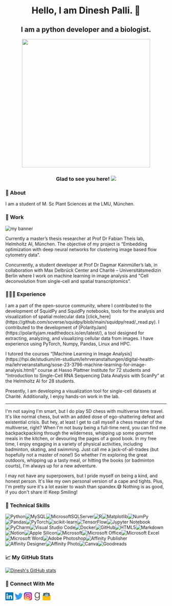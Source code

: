 <!-- <p align=”center”>

<img width= "2475" height="235" src="https://user-images.githubusercontent.com/62892012/210447754-78ce2218-a970-43dd-a115-987700aa330c.png" alt="my banner">

</p> -->

<h1 align="center"> Hello, I am Dinesh Palli. 👋</h1>
<h2 align="center"> I am a python developer and a biologist.</h2>


<p align="center">
    <img width="400" height="400" src="https://user-images.githubusercontent.com/62892012/210447937-adf29dd9-60e5-40c0-8d00-57d7e39d8d68.png" />
</p>

<h3 align="center"> Glad to see you here! <img src="https://api.visitorbadge.io/api/visitors?path=https%3A%2F%2Fgithub.com%2Fdineshpalli%2F&label=Visitors&labelColor=%23ff8a65&countColor=%232ccce4&style=plastic" /> </h3>

<h3> 📜 About </h3>
I am a student of M. Sc Plant Sciences at the LMU, München.

<h3> 📍 Work </h3>
<p align=”center”>
    <img width= "2475" height="220" src="https://user-images.githubusercontent.com/62892012/234931285-58921b8c-feae-47f0-a807-34d490af6264.png" alt="my banner">
</p>
Currently a master’s thesis researcher at Prof Dr Fabian Theis lab, Helmholtz AI, München. The objective of my project is “Embedding optimization with deep neural networks for clustering image based flow cytometry data”.

Concurrently, a student developer at Prof Dr Dagmar Kainmüller’s lab, in collaboration with Max Delbrück Center and Charité – Universitätsmedizin Berlin where I work on machine learning in image analysis and "Cell deconvolution from single-cell and spatial transcriptomics”. 
<h3> 🧑🏻‍💻 Experience </h3>
<p>I am a part of the open-source community, where I contributed to the development of SquidPy and SquidPy notebooks, tools for the analysis and visualization of spatial molecular data [click_here](https://github.com/scverse/squidpy/blob/main/squidpy/read/_read.py). I contributed to the development of [PolarityJam](https://polarityjam.readthedocs.io/en/latest/), a tool designed for extracting, analyzing, and visualizing cellular data from images. I have experience using PyTorch, Numpy, Pandas, Linux and HPC.</p>

<p>I tutored the courses “[Machine Learning in Image Analysis](https://hpi.de/studium/im-studium/lehrveranstaltungen/digital-health-ma/lehrveranstaltung/sose-23-3796-machine-learning-for-image-analysis.html)” course at Hasso Plattner Institute for 72 students and "Introduction to Single-Cell RNA Sequencing Data Analysis with ScanPy” at the Helmholtz AI for 28 students. </p>

<p>Presently, I am developing a visualization tool for single-cell datasets at Charité. Additionally, I enjoy hands-on work in the lab. </p>

----

<p> I'm not saying I'm smart, but I do play 5D chess with multiverse time travel. It's like normal chess, but with an added dose of ego-shattering defeat and existential crisis. But hey, at least I get to call myself a chess master of the multiverse, right? When I'm not busy being a full-time nerd, you can find me backpackpacking through the wilderness, whipping up some gourmet meals in the kitchen, or devouring the pages of a good book. In my free time, I enjoy engaging in a variety of physical activities, including badminton, skating, and swimming. Just call me a jack-of-all-trades (but hopefully not a master of none!) So whether I'm exploring the great outdoors, whipping up a tasty meal, or hitting the books (or badminton courts), I'm always up for a new adventure.</p>

<p> I may not have any superpowers, but I pride myself on being a kind, and honest person. It's like my own personal version of a cape and tights. Plus, I'm pretty sure it's a lot easier to wash than spandex.😅 Nothing is as good, if you don't share it! Keep Smiling! </p>

### 💼 Technical Skills
![Python](https://img.shields.io/badge/python-3670A0?style=for-the-badge&logo=python&logoColor=ffdd54)![MySQL](https://img.shields.io/badge/mysql-%2300f.svg?style=for-the-badge&logo=mysql&logoColor=white)![MicrosoftSQLServer](https://img.shields.io/badge/Microsoft%20SQL%20Sever-CC2927?style=for-the-badge&logo=microsoft%20sql%20server&logoColor=white)![R](https://img.shields.io/badge/r-%23276DC3.svg?style=for-the-badge&logo=r&logoColor=white)![Matplotlib](https://img.shields.io/badge/Matplotlib-%23ffffff.svg?style=for-the-badge&logo=Matplotlib&logoColor=black)![NumPy](https://img.shields.io/badge/numpy-%23013243.svg?style=for-the-badge&logo=numpy&logoColor=white)![Pandas](https://img.shields.io/badge/pandas-%23150458.svg?style=for-the-badge&logo=pandas&logoColor=white)![PyTorch](https://img.shields.io/badge/PyTorch-%23EE4C2C.svg?style=for-the-badge&logo=PyTorch&logoColor=white)![scikit-learn](https://img.shields.io/badge/scikit--learn-%23F7931E.svg?style=for-the-badge&logo=scikit-learn&logoColor=white)![TensorFlow](https://img.shields.io/badge/TensorFlow-%23FF6F00.svg?style=for-the-badge&logo=TensorFlow&logoColor=white)![Jupyter Notebook](https://img.shields.io/badge/jupyter-%23FA0F00.svg?style=for-the-badge&logo=jupyter&logoColor=white)![PyCharm](https://img.shields.io/badge/pycharm-143?style=for-the-badge&logo=pycharm&logoColor=black&color=black&labelColor=green)![Visual Studio Code](https://img.shields.io/badge/Visual%20Studio%20Code-0078d7.svg?style=for-the-badge&logo=visual-studio-code&logoColor=white)![Docker](https://img.shields.io/badge/Docker-2CA5E0?style=for-the-badge&logo=docker&logoColor=white)![GitHub](https://img.shields.io/badge/github-%23121011.svg?style=for-the-badge&logo=github&logoColor=white)![HTML5](https://img.shields.io/badge/html5-%23E34F26.svg?style=for-the-badge&logo=html5&logoColor=white)![Markdown](https://img.shields.io/badge/markdown-%23000000.svg?style=for-the-badge&logo=markdown&logoColor=white)![Notion](https://img.shields.io/badge/Notion-%23000000.svg?style=for-the-badge&logo=notion&logoColor=white)![Apple Silicon](https://img.shields.io/badge/apple%20silicon-333333?style=for-the-badge&logo=apple&logoColor=white)![Microsoft](https://img.shields.io/badge/Microsoft-0078D4?style=for-the-badge&logo=microsoft&logoColor=white)![Microsoft Office](https://img.shields.io/badge/Microsoft_Office-D83B01?style=for-the-badge&logo=microsoft-office&logoColor=white)![Microsoft Excel](https://img.shields.io/badge/Microsoft_Excel-217346?style=for-the-badge&logo=microsoft-excel&logoColor=white)![Microsoft Word](https://img.shields.io/badge/Microsoft_Word-2B579A?style=for-the-badge&logo=microsoft-word&logoColor=white)![Adobe Photoshop](https://img.shields.io/badge/adobe%20photoshop-%2331A8FF.svg?style=for-the-badge&logo=adobe%20photoshop&logoColor=white)![Affinity Publisher](https://img.shields.io/badge/affinitypublisher-red.svg?style=for-the-badge&logo=affinity-publisher&logoColor=white)![Affinity Designer](https://img.shields.io/badge/affinity%20desginer-%231B72BE.svg?style=for-the-badge&logo=affinity-designer&logoColor=white)![Affinity Photo](https://img.shields.io/badge/affinityphoto-%237E4DD2.svg?style=for-the-badge&logo=affinity-photo&logoColor=white)![Canva](https://img.shields.io/badge/Canva-%2300C4CC.svg?style=for-the-badge&logo=Canva&logoColor=white)![Goodreads](https://img.shields.io/badge/Goodreads-372213?style=for-the-badge&logo=goodreads&logoColor=white)

### 📈 My GitHub Stats
<!--

<img height="180em" src="https://github-readme-stats.vercel.app/api?username=dineshpalli&show_icons=true&hide_border=true&&count_private=true&include_all_commits=true" />

-->

[![Dinesh's GitHub stats](https://github-readme-stats.vercel.app/api?username=dineshpalli&count_private=true&show_icons=true&theme=dracula)](https://github.com/dineshpalli/)


### 🤝 Connect With Me
<a href="https://www.linkedin.com/in/dineshpalli/"><img width="25" height="25" align=”left” src="https://github.com/dineshpalli/dineshpalli/blob/main/imagesandicons/LinkedIn_Icon.png" alt="Dinesh Palli | LinkedIn" width=”21px”/></a>        <a href="https://twitter.com/Dinesh_Palli"><img width="25" height="25" align=”left” src="https://github.com/dineshpalli/dineshpalli/blob/main/imagesandicons/Twitter_Icon.png" alt="Dinesh Palli | Twitter" width=”21px”/></a>      <a href="https://www.instagram.com/dinesh_palli/"><img width="25" height="25" align=”left” src="https://github.com/dineshpalli/dineshpalli/blob/main/imagesandicons/Instagram_Icon.png" alt="Dinesh Palli | Instagram" width=”21px”/></a>   <a href="https://www.goodreads.com/dineshpalli"><img width="25" height="25" align=”left” src="https://github.com/dineshpalli/dineshpalli/blob/main/imagesandicons/Goodreads_icon.png" alt="Dinesh Palli | Goodreads" width=”21px”/></a> <a href="mailto:kpkdkr@duck.com"><img width="25" height="25" align=”left” src="https://github.com/dineshpalli/dineshpalli/blob/main/imagesandicons/Email_Logo.png" alt="Dinesh Palli | Email" width=”21px”/></a>